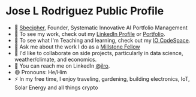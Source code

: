 # Jose L Rodriguez Public Profile

* 🚀 [Sbecipher](https://sbecipher.com), Founder, Systematic Innovative AI Portfolio Management 
* :briefcase: To see my work, check out my [LinkedIn Profile](https://www.linkedin.com/in/jlro/) or [Portfolio](https://github.com/jlroo/portfolio).
* :seedling: To see what I'm Teaching and learning, check out my [IO CodeSpace](https://github.com/jlroo/dev).
* :speech_balloon: Ask me about the work I do as a [Millstone Fellow](https://www.jfedstl.org/community-engagement/millstone/fellows)
* :dancers: I'd like to collaborate on side projects, particularly in data science, weather/climate, and economics.
* :love_letter: You can reach me on LinkedIn [@jlro](https://www.linkedin.com/in/jlro/).
* :smile: Pronouns: He/Him
* :zap: In my free time, I enjoy traveling, gardening, building electronics, IoT, Solar Energy and all things crypto

